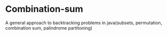 # Combination-sum
A general approach to backtracking problems in java(subsets, permutation, combination sum, palindrome partitoning)
